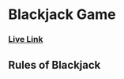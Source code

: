 # Blackjack Game

### [Live Link](https://blackjack-game-akshad.netlify.app/)

## Rules of Blackjack 
 
